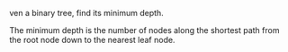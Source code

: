 ven a binary tree, find its minimum depth.

The minimum depth is the number of nodes along the shortest path from the root node down to the nearest leaf node.
